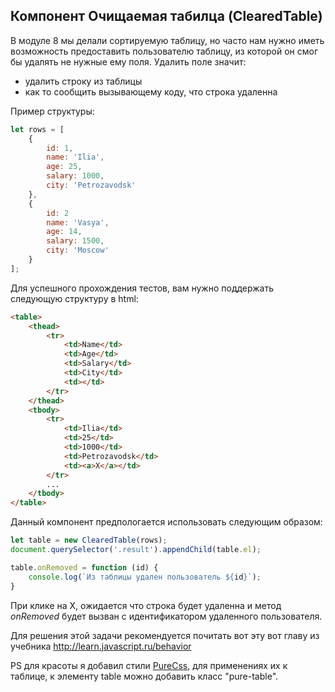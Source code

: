 ## Компонент Очищаемая табилца (ClearedTable) ##

В модуле 8 мы делали сортируемую таблицу, но часто нам нужно
иметь возможность предоставить пользователю таблицу, из которой он смог
бы удалять не нужные ему поля. Удалить поле значит:
 - удалить строку из таблицы
 - как то сообщить вызывающему коду, что строка удаленна

Пример структуры:
```javascript
let rows = [
    {
        id: 1,
        name: 'Ilia',
        age: 25,
        salary: 1000,
        city: 'Petrozavodsk'
    },
    {
        id: 2
        name: 'Vasya',
        age: 14,
        salary: 1500,
        city: 'Moscow'
    }
];
```

Для успешного прохождения тестов, вам нужно поддержать следующую структуру в html:
```html
<table>
    <thead>
        <tr>
            <td>Name</td>
            <td>Age</td>
            <td>Salary</td>
            <td>City</td>
            <td></td>
        </tr>
    </thead>
    <tbody>
        <tr>
            <td>Ilia</td>
            <td>25</td>
            <td>1000</td>
            <td>Petrozavodsk</td>
            <td><a>X</a></td>
        </tr>
        ...
    </tbody>
</table>
```

Данный компонент предпологается использовать следующим образом:
```javascript
let table = new ClearedTable(rows);
document.querySelector('.result').appendChild(table.el);

table.onRemoved = function (id) {
    console.log(`Из таблицы удален пользователь ${id}`);
}
```
При клике на <a>X</a>, ожидается что строка будет удаленна и метод *onRemoved*
будет вызван с идентификатором удаленного пользователя.

Для решения этой задачи рекомендуется почитать вот эту вот главу из учебника
http://learn.javascript.ru/behavior

PS для красоты я добавил стили [PureCss](https://purecss.io/), для применениях их
к таблице, к элементу table можно добавить класс "pure-table".
